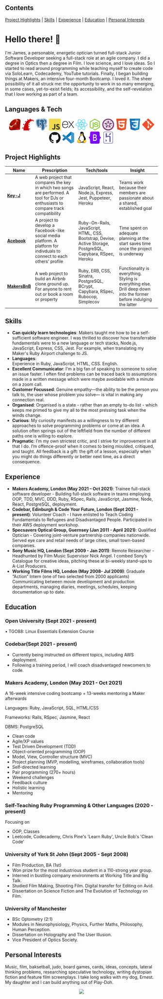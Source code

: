 ## Contents
[Project Highlights](#project-highlights) | [Skills](#skills) | [Experience](#experience) | [Education](#education) | [Personal Interests](#personal-interests) 
# Hello there! 👋
I'm James, a personable, energetic optician turned full-stack Junior Software Developer seeking a full-stack role at an agile company. I did a degree in Optics then a degree in Film. I love science, and I love ideas. So I started to read around programming while teaching myself to create code via SoloLearn, Codecademy, YouTube tutorials. Finally, I began building things at Makers, an intensive four-month Bootcamp. I loved it. The sheer possibility of it all struck me: the opportunity to work in so many emerging, in some cases, yet-to-exist fields; its accessibility, and the self-revelation that I love working as part of a team.
## Languages & Tech
<p align="center">
<img src="https://raw.githubusercontent.com/devicons/devicon/master/icons/ruby/ruby-original.svg" alt="ruby" width="40" height="40"/> <img src="https://raw.githubusercontent.com/devicons/devicon/master/icons/rails/rails-plain.svg" alt="rails" width="40" height="40"/> <img src="https://raw.githubusercontent.com/devicons/devicon/master/icons/postgresql/postgresql-plain.svg" alt="postgresql" width="40" height="40"/> <img src="https://raw.githubusercontent.com/devicons/devicon/master/icons/javascript/javascript-original.svg" alt="javascript" width="40" height="40"/> <img src="https://raw.githubusercontent.com/devicons/devicon/master/icons/express/express-original.svg" alt="express" width="40" height="40"/> <img src="https://raw.githubusercontent.com/devicons/devicon/master/icons/react/react-original.svg" alt="react" width="40" height="40"/> <img src="https://raw.githubusercontent.com/devicons/devicon/master/icons/nodejs/nodejs-original.svg" alt="nodejs" width="40" height="40"/> <img src="https://raw.githubusercontent.com/devicons/devicon/master/icons/jasmine/jasmine-plain.svg" alt="jasmine" width="40" height="40"/> <img src="https://raw.githubusercontent.com/devicons/devicon/master/icons/html5/html5-original.svg" alt="html5" width="40" height="40"/> <img src="https://raw.githubusercontent.com/devicons/devicon/master/icons/css3/css3-original.svg" alt="css3" width="40" height="40"/> <img src="https://raw.githubusercontent.com/devicons/devicon/master/icons/git/git-original.svg" alt="git" width="40" height="40"/> <img src="https://raw.githubusercontent.com/devicons/devicon/master/icons/github/github-original.svg" alt="github" width="40" height="40"/> <img src="https://raw.githubusercontent.com/devicons/devicon/master/icons/vscode/vscode-original.svg" alt="vscode" width="40" height="40"/> <img src="https://raw.githubusercontent.com/devicons/devicon/master/icons/linux/linux-original.svg" alt="linux" width="40" height="40"/> <img src="https://raw.githubusercontent.com/devicons/devicon/master/icons/bootstrap/bootstrap-original.svg" alt="bootstrap" width="40" height="40"/> <img src="https://raw.githubusercontent.com/devicons/devicon/master/icons/heroku/heroku-original.svg" alt="heroku" width="40" height="40"/>
</p>

## Project Highlights
| Name                         | Prescription       | Tech/tools        |  Insight  |
| ---------------------------- | ----------------- | ----------------- | ------------------------- |
| **[Key-J](https://github.com/jec1100/key-j)**| A web project that compares the key in which two songs are performed. A tool for DJs or enthusiasts to compare track compatibility  | JavaScript, React, Node.js, Express, Jest, Puppeteer, Heroku| Teams work because their members are passionate about a shared, established goal |
| **[Acebook](https://github.com/JEC1100/acebook-danger-noodles)**| A project to develop a Facebook-like social media platform. A platform for indivduals to connect to each others' profile | Ruby-On-Rails, JavaScript, HTML, CSS, Bootstrap, Devise, Active Storage, PostgreSQL, Capybara, RSpec, Heroku | Time spent on adequate planning at the start saves time once the project is underway |
| **[MakersBnB](https://github.com/JEC1100/makers-bnb)**| A web project to build an Airbnb clone ground up. For anyone to rent out or book a room or property | Ruby, ERB, CSS, Sinatra, PostgreSQL, BCrypt, Capybara, RSpec, Rubocop, Simplecov| Functionality is everything. Styling is everything else. Drill deep down into the former before indulging the latter |
## Skills
- **Can quickly learn technologies**: 
Makers taught me how to be a self-sufficient software engineer. I was thrilled to discover how transferrable fundamentals were to a new language or tech stacks, Node.js, JavaScript, Express, CSS, Jest. For example, when translating my Maker's Ruby Airport challenge to JS. 
- **Languages**:  
Experience in Ruby, JavaScript, HTML, CSS. English.
- **Excellent Communicator**: 
I'm a big fan of speaking to someone to solve an issue faster. I often find problems can be traced back to assumptions made in a written message which were maybe avoidable with a minute on a zoom call.
- **Customer Focussed**:
Genuine empathy—the ability to be the person you talk to, the user whose problem you solve— is vital in making any connection real.
- **Organised**:
Organised is a state - rather than an empty to-do list - which keeps me primed to give my all to the most pressing task when the winds change.
- **Curious**:
My curiosity manifests as a willingness to try different approaches to solve programming problems or come at an idea. A solution often springs out of the leftfield from the number of different paths one is willing to explore.
- **Pragmatic**:
I’m my own strictest critic, and I strive for improvement in all that I do. I’m offence-proof when it comes to being moulded, critiqued, and taught. All feedback is a gift: the gift of a lesson, especially when you might do things differently or better next time, as a direct consequence.

## Experience
- **Makers Academy, London (May 2021 – Oct 2021)**:
Trainee full-stack software developer - Building full-stack software in teams employing OOP, TDD, MVC, DDD, Ruby, RSpec, Rails, JavaScript, Jasmine, Node, React, PostgreSQL, deployment. 
- **Codebar, Edinburgh & Code Your Future, London (Sept 2021 - present)**:
Volunteer Coach - I have enlisted to Teach Coding Fundamentals to Refugees and Disadvantaged People. Participated in their AWS deployment workshop.
- **Specsavers Optical Group, Guernsey (Jan 2011 - April 2021)**:
Qualified Optician - Covering joint-venture partnership companies nationwide. Served eye care and retail needs of large cities, small town-based companies.
- **Sony Music HQ, London (Sept 2009 - Jan 2011)**:
Remote Researcher - Headhunted by Film Music Supervisor Nick Angel. I combed Sony’s Catalogue for creative ideas, pitching these at bi-weekly stand-ups to A-List Producers.
- **Working Title Films HQ, London (May 2008- Jul 2009)**:
Graduate “Action” Intern (one of two selected from 2000 applicants) Communicating between movie development and production departments, managing diaries, meetings, schedules, keeping documentation up to date. 

## Education

### Open University (Sept 2021 - present)
• TGO88: Linux Essentials Extension Course

### Codebar(Sept 2021  - present)
* Currently being instructed on different topics, including AWS deployment.
* Following a training period, I will coach disadvantaged newcomers to code.

### Makers Academy, London (May 2021 - Oct 2021)
A 16-week intensive coding bootcamp + 13-weeks mentoring a Maker afterwards

Languages: Ruby, JavaScript, SQL, HTML/CSS

Frameworks: Rails, RSpec, Jasmine, React

DBMS: PostgreSQL

* Clean code
* Agile/XP values
* Test Driven Development (TDD)
* Object-oriented programming (OOP)
* Model, View, Controller structure (MVC)
* Project planning (MVP, modelling, wireframes, collaboration tools)
* Self-directed learning
* Pair programming (270+ hours)
* Weekend challenges
* Feedback culture
* Holistic learning
* Mentoring

### Self-Teaching Ruby Programming & Other Languages (2020 - present)
Focusing on
* OOP, Classes
* Leetcode, Codecademy, Chris Pine's 'Learn Ruby', Uncle Bob's 'Clean Code'

### University of York St John (Sept 2005 - Sept 2008)
* Film Production, BA (1st)
* Won prize for the most industrious student in a 110-strong year group.
* Interned in bustling company environments at Working Title and Big Talk.
* Studied Film Making, Shooting Film. Digital transfer for Editing on Avid.
* Dissertation on Science Fiction and The Evolution of Technology on Film.

### University of Manchester
* BSc Optometry (2:1)
* Modules in Neurophysiology, Physics, Further Maths, Philosophy, Human Perception. 
* Dissertation on Holography and The User Illusion.
* Vice President of Optics Society.
  
 ## Personal Interests
Music, film, baksetball, judo, board games, cards, ideas, concepts, lateral thinking problems, researching speculative technology, writing dystopian fiction and feature film screenplays. I take long walks with my dog, Ernest. My daughter and I can build anything out of Play-Doh.


<!-- retro visitor counter -->
<p align="center"> 
  <img src="https://profile-counter.glitch.me/jec1100/count.svg" />
</p>
